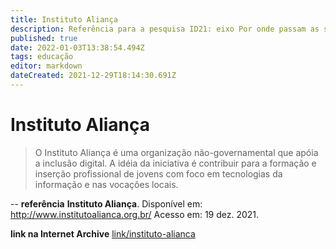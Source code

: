 ```yaml
---
title: Instituto Aliança
description: Referência para a pesquisa ID21: eixo Por onde passam as soluções.
published: true
date: 2022-01-03T13:38:54.494Z
tags: educação
editor: markdown
dateCreated: 2021-12-29T18:14:30.691Z
---
```


# Instituto Aliança 

> O Instituto Aliança é uma organização não-governamental que apóia a inclusão digital. A idéia da iniciativa é contribuir para a formação e inserção profissional de jovens com foco em tecnologias da informação e nas vocações locais.

--
**referência**
**Instituto Aliança**. Disponível em: http://www.institutoalianca.org.br/ Acesso em: 19 dez. 2021.

**link na Internet Archive**
[link/instituto-alianca](https://web.archive.org/web/20211209011956/http://institutoalianca.org.br/)